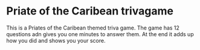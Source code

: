 # Priate of the Caribean trivagame

This is a Priates of the Caribean themed triva game. The game has 12 questions adn gives you one minutes to answer them. At the end it adds up how you did and shows you your score. 